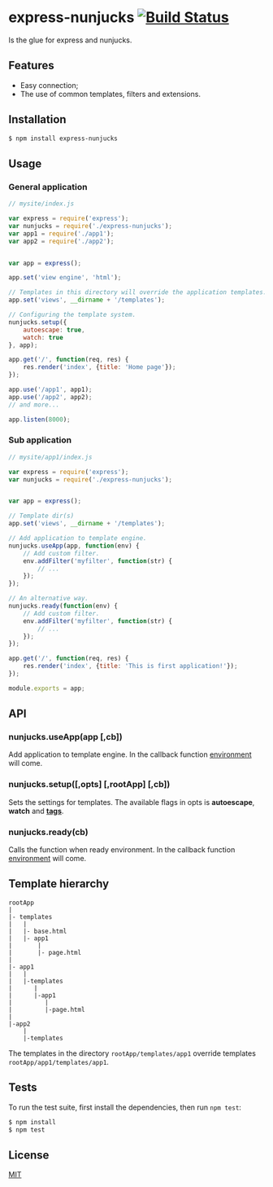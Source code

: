 # express-nunjucks [![Build Status](https://travis-ci.org/pkolt/express-nunjucks.svg?branch=master)](https://travis-ci.org/pkolt/express-nunjucks)

  Is the glue for express and nunjucks.

## Features

  - Easy connection;
  - The use of common templates, filters and extensions.

## Installation

```bash
$ npm install express-nunjucks
```

## Usage

### General application

```javascript
// mysite/index.js

var express = require('express');
var nunjucks = require('./express-nunjucks');
var app1 = require('./app1');
var app2 = require('./app2');


var app = express();

app.set('view engine', 'html');

// Templates in this directory will override the application templates.
app.set('views', __dirname + '/templates');

// Configuring the template system.
nunjucks.setup({
    autoescape: true,
    watch: true
}, app);

app.get('/', function(req, res) {
    res.render('index', {title: 'Home page'});
});

app.use('/app1', app1);
app.use('/app2', app2);
// and more...

app.listen(8000);
```

### Sub application

```javascript
// mysite/app1/index.js

var express = require('express');
var nunjucks = require('./express-nunjucks');


var app = express();

// Template dir(s)
app.set('views', __dirname + '/templates');

// Add application to template engine.
nunjucks.useApp(app, function(env) {
    // Add custom filter.
    env.addFilter('myfilter', function(str) {
        // ...
    });
});

// An alternative way.
nunjucks.ready(function(env) {
    // Add custom filter.
    env.addFilter('myfilter', function(str) {
        // ...
    });
});

app.get('/', function(req, res) {
    res.render('index', {title: 'This is first application!'});
});

module.exports = app;
```

## API

### nunjucks.useApp(app [,cb])

  Add application to template engine. In the callback function [environment][api_env] will come.

### nunjucks.setup([,opts] [,rootApp] [,cb])

  Sets the settings for templates. The available flags in opts is **autoescape**, **watch** and **[tags][api_custom_tags]**.

### nunjucks.ready(cb)

  Calls the function when ready environment. In the callback function [environment][api_env] will come.

## Template hierarchy

```
rootApp
|
|- templates
|   |
|   |- base.html
|   |- app1
|       |
|       |- page.html
|
|- app1
|   |
|   |-templates
|      |
|      |-app1
|         |
|         |-page.html
|
|-app2
    |
    |-templates
```

The templates in the directory `rootApp/templates/app1` override templates `rootApp/app1/templates/app1`.

## Tests

  To run the test suite, first install the dependencies, then run `npm test`:

```bash
$ npm install
$ npm test
```

## License

  [MIT](LICENSE.md)

[api_env]: http://mozilla.github.io/nunjucks/api.html#environment
[api_custom_tags]: http://mozilla.github.io/nunjucks/api.html#customizing-syntax
